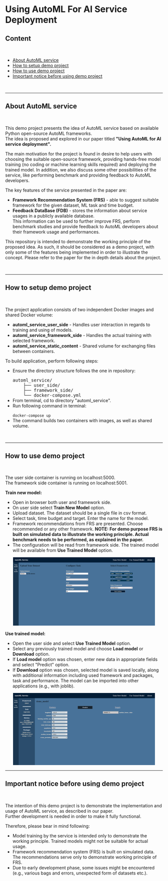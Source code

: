 <h1>Using AutoML For AI Service Deployment</h1>

<h2>Content</h2>

<br>
<ul>
    <li><a href="#about">About AutoML service</a></li>
    <li><a href="#hot-to-setup">How to setup demo project</a></li>
    <li><a href="#how-to-use">How to use demo project</a></li>
    <li><a href="#precautions">Important notice before using demo project</a></li>
</ul>
<br>

<hr>

<h2 id="about">About AutoML service</h2>

<br>

<p>This demo project presents the idea of AutoML service based on available Python open-source AutoML frameworks.<br>The idea is proposed and explored in our paper titled <b>"Using AutoML for AI service deployment".</b><p>

<p>The main motivation for the project is found in desire to help users with choosing the suitable open-source framework, providing hands-free model training (no coding or machine learning skills required) and deploying the trained model. In addition, we also discuss some other possibilities of the service, like performing benchmark and providing feedback to AutoML developers.</p>

<p style="margin-bottom:0">The key features of the service presented in the paper are:</p>
<ul>
    <li><b>Framework Recommendation System (FRS)</b> - able to suggest suitable framework for the given dataset, ML task and time budget.
    <li><b>Feedback DataBase (FDB)</b> - stores the information about service usages in a publicly available database.<br>This information can be used to further improve FRS, perform benchmark studies and provide feedback to AutoML developers about their framework usage and performances. 
</ul>

<p>This repository is intended to demonstrate the working principle of the proposed idea. As such, it should be considered as a demo project, with only some of the features being implemented in order to illustrate the concept. Please refer to the paper for the in depth details about the project.</p>

<br>
<hr>

<h2 id="hot-to-setup">How to setup demo project</h2>

<br>

<p style="margin-bottom:0">The project application consists of two independent Docker images and shared Docker volume:</p>

<ul>
    <li><b>automl_service_user_side</b> - Handles user interaction in regards to training and using of models.</li>
    <li><b>automl_service_framework_side</b> - Handles the actual training with selected framework.</li>
    <li><b>automl_service_static_content</b> - Shared volume for exchanging files between containers.</li>
</ul>

<p style="margin-bottom:0">To build application, perform following steps:</p>
<ul>
    <li>Ensure the directory structure follows the one in repository:<br>
        <pre style="margin-bottom:0">automl_service/
    ├── user_side/
    ├── framework_side/
    └── docker-compose.yml</pre>
    </li>
    <li>From terminal, cd to directory "automl_service".</li>
    <li>Run following command in terminal:
        <pre style="margin-bottom:0"><code>docker-compose up</code></pre>
    </li>
    <li>The command builds two containers with images, as well as shared volume.
</ul>

<br>
<hr>

<h2 id="how-to-use">How to use demo project</h2>

<br>

<p>The user side container is running on localhost:5000.<br>
The framework side container is running on localhost:5001.</p>

<p style="margin-bottom:0"><b>Train new model:</b></p>
<ul>
    <li>Open in browser both user and framework side.</li> 
    <li>On user side select <b>Train New Model</b> option.</li>
    <li>Upload dataset. The dataset should be a single file in csv format.</li>
    <li>Select task, time budget and target. Enter the name for the model.</li>
    <li>Framework recommendations from FRS are presented. Choose recommended or any other framework. <b>NOTE: For demo purpose FRS is built on simulated data to illustrate the working principle. Actual benchmark needs to be performed, as explained in the paper.</b></li>
    <li>The configuration will be read from framework side. The trained model will be available from <b>Use Trained Model</b> option.
    </li>
</ul>

 <img src="docs/screenshots/user_side_train_model.png" alt="" style="max-width: 90%; margin-left: 5%; margin-right: 5%;">
 
<br>
<p style="margin-bottom:0"><b>Use trained model:</b></p>
<ul>
    <li>Open the user side and select <b>Use Trained Model</b> option.</li>
    <li>Select any previously trained model and choose <b>Load model</b> or <b>Download</b> option.</li>
    <li>If <b>Load model</b> option was chosen, enter new data in appropriate fields and select "Predict" option.</li>
    <li>If <b>Download</b> option was chosen, selected model is saved locally, along with additional information including used framework and packages, task and performance. The model can be imported into other applications (e.g., with joblib).</li>
</ul>

<img src="docs/screenshots/user_side_use_model.png" alt="" style="max-width: 90%; margin-left: 5%; margin-right: 5%;">

<br>
<hr>

<h2 id="precautions">Important notice before using demo project</h2>

<br>

<p>The intention of this demo project is to demonstrate the implementation and usage of AutoML service, as described in our paper.<br> Further development is needed in order to make it fully functional.</p>

<p style="margin-bottom:0">Therefore, please bear in mind following:</p>
<ul>
    <li>Model training by the service is intended only to demonstrate the working principle. Trained models might not be suitable for actual usage.</li>
    <li>Framework recommendation system (FRS) is built on simulated data. The recommendations serve only to demonstrate working principle of FRS.</li>
    <li>Due to early development phase, some issues might be encountered (e.g., various bags and errors, unexpected form of  datasets etc.).</li>
</ul>
